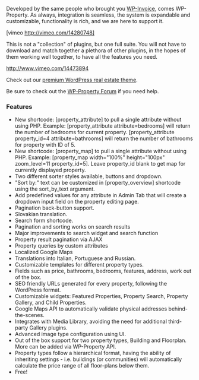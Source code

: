 Developed by the same people who brought you [WP-Invoice](http://wordpress.org/extend/plugins/wp-invoice/), comes WP-Property. As always, integration is seamless, the system is expandable and customizable, functionality is rich, and we are here to support it.

[vimeo http://vimeo.com/14280748]

This is not a "collection" of plugins, but one full suite. You will not have to download and match together a plethora of other plugins, in the hopes of them working well together, to have all the features you need.

http://www.vimeo.com/14473894

Check out our [premium WordPress real estate theme](https://usabilitydynamics.com/products/wp-property/the-denali-premium-theme/).

Be sure to check out the  [WP-Property Forum](http://usabilitydynamics.com/products/wp-property/forum/) if you need help.


### Features
* New shortcode: [property_attribute] to pull a single attribute without using PHP. Example: [property_attribute attribute=bedrooms] will return the number of bedrooms for current property. [property_attribute property_id=4 attribute=bathrooms] will return the number of bathrooms for property with ID of 5.
* New shortcode: [property_map] to pull a single attribute without using PHP. Example: [property_map width="100%" height="100px" zoom_level=11 property_id=5].  Leave property_id blank to get map for currently displayed property.
* Two different sorter styles available, buttons and dropdown.
* "Sort by:" text can be customized in [property_overview] shortcode using the sort_by_text argument.
* Add predefined values for any attribute in Admin Tab that will create a dropdown input field on the property editing page.
* Pagination back-button support.
* Slovakian translation.
* Search form shortcode.
* Pagination and sorting works on search results
* Major improvements to search widget and search function
* Property result pagination via AJAX
* Property queries by custom attributes
* Localized Google Maps
* Translations into Italian, Portuguese and Russian.
* Customizable templates for different property types.
* Fields such as price, bathrooms, bedrooms, features, address, work out of the box.
* SEO friendly URLs generated for every property, following the WordPress format.
* Customizable widgets:  Featured Properties, Property Search, Property Gallery, and Child Properties.
* Google Maps API to automatically validate physical addresses behind-the-scenes.
* Integrates with Media Library, avoiding the need for additional third-party Gallery plugins.
* Advanced image type configuration using UI.
* Out of the box support for two property types, Building and Floorplan.   More can be added via WP-Property API.
* Property types follow a hierarchical format, having the ability of inheriting settings - i.e. buildings (or communities) will automatically calculate the price range of all floor-plans below them.
* Free!